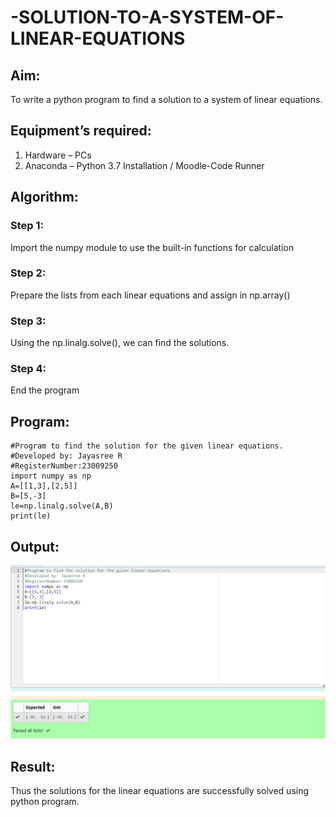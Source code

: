 # -SOLUTION-TO-A-SYSTEM-OF-LINEAR-EQUATIONS
## Aim:
To write a python program to find a solution to a system of linear equations.
## Equipment’s required:
1. 	Hardware – PCs
2. 	Anaconda – Python 3.7 Installation / Moodle-Code Runner
## Algorithm:
### Step 1: 
Import the numpy module to use the built-in functions for calculation
### Step 2: 
Prepare the lists from each linear equations and assign in np.array()
### Step 3: 
Using the np.linalg.solve(), we can find the solutions.
### Step 4: 
End the program
## Program:
```
#Program to find the solution for the given linear equations.
#Developed by: Jayasree R
#RegisterNumber:23009250
import numpy as np
A=[[1,3],[2,5]]
B=[5,-3]
le=np.linalg.solve(A,B)
print(le)

```
## Output:
![Alt text](<Solving the system of linear equations.png>)

## Result:
Thus the solutions for the linear equations are successfully solved using python program.

